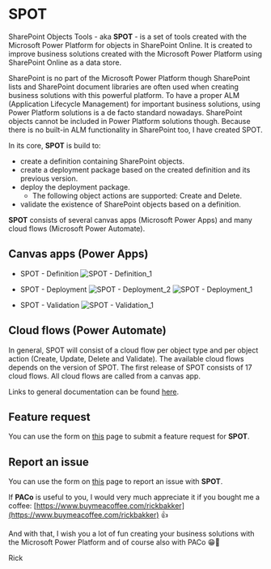 # SPOT
SharePoint Objects Tools - aka **SPOT** - is a set of tools created with the Microsoft Power Platform for objects in SharePoint Online. It is created to improve business solutions created with the Microsoft Power Platform using SharePoint Online as a data store.

SharePoint is no part of the Microsoft Power Platform though SharePoint lists and SharePoint document libraries are often used when creating business solutions with this powerful platform. To have a proper ALM (Application Lifecycle Management) for important business solutions, using Power Platform solutions is a de facto standard nowadays. SharePoint objects cannot be included in Power Platform solutions though. Because there is no built-in ALM functionality in SharePoint too, I have created SPOT.

In its core, **SPOT** is build to:
* create a definition containing SharePoint objects.
* create a deployment package based on the created definition and its previous version.
* deploy the deployment package.
  * The following object actions are supported: Create and Delete.
* validate the existence of SharePoint objects based on a definition.

**SPOT** consists of several canvas apps (Microsoft Power Apps) and many cloud flows (Microsoft Power Automate).

## Canvas apps (Power Apps)
* SPOT - Definition
![SPOT - Definition_1](https://github.com/formsandflows/SPOT/assets/35654198/0fb6cb5e-373f-4d4d-a83d-00d370007279)

* SPOT - Deployment
![SPOT - Deployment_2](https://github.com/formsandflows/SPOT/assets/35654198/04610028-21a1-407c-9dfe-b65c7917aa68)
![SPOT - Deployment_1](https://github.com/formsandflows/SPOT/assets/35654198/52a76146-7769-472c-bcfe-9fadb17ff1a2)

* SPOT - Validation
![SPOT - Validation_1](https://github.com/formsandflows/SPOT/assets/35654198/53874675-bff3-44f0-a546-86f18b770e14)

## Cloud flows (Power Automate)
In general, SPOT will consist of a cloud flow per object type and per object action (Create, Update, Delete and Validate). The available cloud flows depends on the version of SPOT. The first release of SPOT consists of 17 cloud flows. All cloud flows are called from a canvas app.

Links to general documentation can be found [here](https://www.formsandflows.nl/redirects/spot-github-documentation).

## Feature request
You can use the form on [this](https://www.formsandflows.nl/redirects/spot-github-feature-request) page to submit a feature request for **SPOT**.

## Report an issue
You can use the form on [this](https://www.formsandflows.nl/redirects/spot-github-report-issue) page to report an issue with **SPOT**.

If **PACo** is useful to you, I would very much appreciate it if you bought me a coffee: [https://www.buymeacoffee.com/rickbakker](https://www.buymeacoffee.com/rickbakker) 👍

And with that, I wish you a lot of fun creating your business solutions with the Microsoft Power Platform and of course also with PACo 😁👊

Rick
